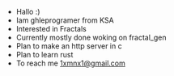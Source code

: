 - Hallo :)
- Iam ghleprogramer from KSA
- Interested in Fractals
- Currently mostly done woking on fractal_gen
- Plan to make an http server in c
- Plan to learn rust
- To reach me 1xmnx1@gmail.com
